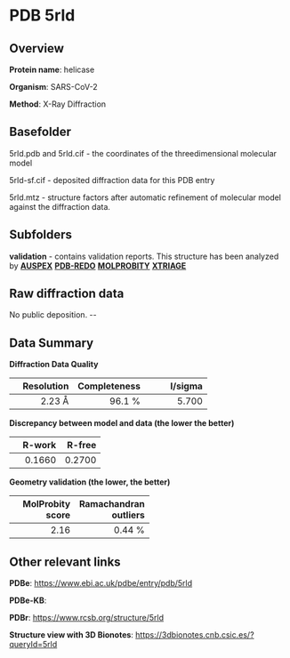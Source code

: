 # PDB 5rld

## Overview

**Protein name**: helicase

**Organism**: SARS-CoV-2

**Method**: X-Ray Diffraction



## Basefolder

5rld.pdb and 5rld.cif - the coordinates of the threedimensional molecular model

5rld-sf.cif - deposited diffraction data for this PDB entry

5rld.mtz - structure factors after automatic refinement of molecular model against the diffraction data.

## Subfolders





**validation** - contains validation reports. This structure has been analyzed by [**AUSPEX**](https://github.com/thorn-lab/coronavirus_structural_task_force/tree/master/pdb/helicase/SARS-CoV-2/5rld/validation/auspex) [**PDB-REDO**](https://github.com/thorn-lab/coronavirus_structural_task_force/tree/master/pdb/helicase/SARS-CoV-2/5rld/validation/pdb-redo) [**MOLPROBITY**](https://github.com/thorn-lab/coronavirus_structural_task_force/tree/master/pdb/helicase/SARS-CoV-2/5rld/validation/molprobity) [**XTRIAGE**](https://github.com/thorn-lab/coronavirus_structural_task_force/blob/master/pdb/helicase/SARS-CoV-2/5rld/validation/Xtriage_output.log)  



## Raw diffraction data

No public deposition. --<br> 

## Data Summary
**Diffraction Data Quality**

|   | Resolution | Completeness| I/sigma |
|---|-------------:|----------------:|--------------:|
|   |2.23 Å|96.1  %|<img width=50/>5.700|

**Discrepancy between model and data (the lower the better)**

|   | **R-work**| **R-free**   
|---|-------------:|----------------:|           
||  0.1660|  0.2700|

**Geometry validation (the lower, the better)**

|   |**MolProbity<br>score**| **Ramachandran<br>outliers** 
|---|-------------:|----------------:|
||  2.16|  0.44 %|

 

 



## Other relevant links 
**PDBe**:  https://www.ebi.ac.uk/pdbe/entry/pdb/5rld

**PDBe-KB**:  
 
**PDBr**: https://www.rcsb.org/structure/5rld 

**Structure view with 3D Bionotes**: https://3dbionotes.cnb.csic.es/?queryId=5rld


